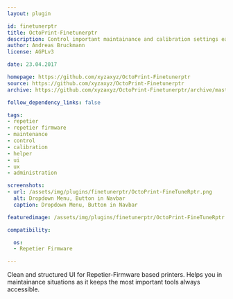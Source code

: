 ```yaml
---
layout: plugin

id: finetunerptr
title: OctoPrint-Finetunerptr
description: Control important maintainance and calibration settings easy accessible from a dropdown-button in the navbar.
author: Andreas Bruckmann
license: AGPLv3

date: 23.04.2017

homepage: https://github.com/xyzaxyz/OctoPrint-Finetunerptr
source: https://github.com/xyzaxyz/OctoPrint-Finetunerptr
archive: https://github.com/xyzaxyz/OctoPrint-Finetunerptr/archive/master.zip

follow_dependency_links: false

tags:
- repetier
- repetier firmware
- maintenance
- control
- calibration
- helper
- ui
- ux
- administration

screenshots:
- url: /assets/img/plugins/finetunerptr/OctoPrint-FineTuneRptr.png
  alt: Dropdown Menu, Button in Navbar
  caption: Dropdown Menu, Button in Navbar

featuredimage: /assets/img/plugins/finetunerptr/OctoPrint-FineTuneRptr.png

compatibility:

  os:
  - Repetier Firmware

---
```


Clean and structured UI for Repetier-Firmware based printers. 
Helps you in maintainance situations as it keeps the most important tools always accessible.